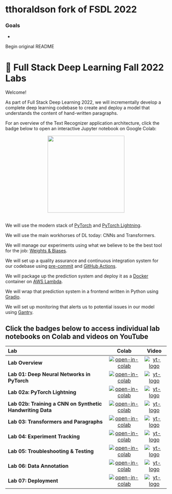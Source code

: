 # tthoraldson fork of FSDL 2022
### Goals
- 


Begin original README
# 🥞 Full Stack Deep Learning Fall 2022 Labs

Welcome!

As part of Full Stack Deep Learning 2022, we will incrementally develop a complete deep learning codebase to create and deploy a model that understands the content of hand-written paragraphs.

For an overview of the Text Recognizer application architecture, click the badge below to open an interactive Jupyter notebook on Google Colab:

<div align="center">
  <a href="http://fsdl.me/2022-overview"> <img src=https://colab.research.google.com/assets/colab-badge.svg width=240> </a>
</div> <br>

We will use the modern stack of [PyTorch](https://pytorch.org/) and [PyTorch Lightning](https://www.pytorchlightning.ai/).

We will use the main workhorses of DL today: CNNs and Transformers.

We will manage our experiments using what we believe to be the best tool for the job: [Weights & Biases](https://docs.wandb.ai/).

We will set up a quality assurance and continuous integration system for our codebase using [pre-commit](https://pre-commit.com/) and [GitHub Actions](https://docs.github.com/en/actions).

We will package up the prediction system and deploy it as a [Docker](https://docs.docker.com/) container on [AWS Lambda](https://aws.amazon.com/lambda/).

We will wrap that prediction system in a frontend written in Python using [Gradio](https://gradio.app/docs).

We will set up monitoring that alerts us to potential issues in our model using [Gantry](https://gantry.io/).

## Click the badges below to access individual lab notebooks on Colab and videos on YouTube

| Lab                                                       | Colab                                            | Video                                                 |
| :--                                                       | :---:                                            | :---:                                                 |
| **Lab Overview**                                          | [![open-in-colab]](https://fsdl.me/lab00-colab)  | [![yt-logo]](https://fsdl.me/2022-lab-overview-video) |
| **Lab 01: Deep Neural Networks in PyTorch**               | [![open-in-colab]](https://fsdl.me/lab01-colab)  | [![yt-logo]](https://fsdl.me/2022-lab-01-video)       |
| **Lab 02a: PyTorch Lightning**                            | [![open-in-colab]](https://fsdl.me/lab02a-colab) | [![yt-logo]](https://fsdl.me/2022-lab-02-video)       |
| **Lab 02b: Training a CNN on Synthetic Handwriting Data** | [![open-in-colab]](https://fsdl.me/lab02b-colab) | [![yt-logo]](https://fsdl.me/2022-lab-02-video)       |
| **Lab 03: Transformers and Paragraphs**                   | [![open-in-colab]](https://fsdl.me/lab03-colab)  | [![yt-logo]](https://fsdl.me/2022-lab-03-video)       |
| **Lab 04: Experiment Tracking**                           | [![open-in-colab]](https://fsdl.me/lab04-colab)  | [![yt-logo]](https://fsdl.me/2022-lab-04-video)       |
| **Lab 05: Troubleshooting & Testing**                     | [![open-in-colab]](https://fsdl.me/lab05-colab)  | [![yt-logo]](https://fsdl.me/2022-lab-05-video)       |
| **Lab 06: Data Annotation**                               | [![open-in-colab]](https://fsdl.me/lab06-colab)  | [![yt-logo]](https://fsdl.me/2022-lab-06-video)       |
| **Lab 07: Deployment**                               | [![open-in-colab]](https://fsdl.me/lab07-colab)  | [![yt-logo]](https://fsdl.me/2022-lab-07-video)       |

[yt-logo]: https://fsdl.me/yt-logo-badge
[open-in-colab]: https://colab.research.google.com/assets/colab-badge.svg
